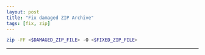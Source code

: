 ```yaml
---
layout: post
title: "Fix damaged ZIP Archive"
tags: [fix, zip]
---
```


```bash
zip -FF <$DAMAGED_ZIP_FILE> -O <$FIXED_ZIP_FILE>
```

---
